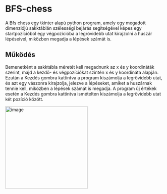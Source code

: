 # BFS-chess 
A Bfs chess egy tkinter alapú python program, amely egy megadott dimenziójú sakktáblán szélességi bejárás segítségével képes egy startpozícióból egy végpozícióba a legrövidebb utat kirajzolni a huszár lépéseivel, miközben megadja a lépések számát is.

## Működés
Bemenetként a sakktábla méretét kell megadnunk az x és y koordináták szerint, majd a kezdő- és végpozíciókat szintén x és y koordináta alapján. 
Ezután a Kezdés gombra kattintva a program kiszámolja a legrövidebb utat, és azt egy vászonra kirajzolja, jelezve a lépéseket, amiket a huszárnak tennie kell, miközben a lépések számát is megadja. 
A program új értékek esetén a Kezdés gombra kattintva ismételten kiszámolja a legrövidebb utat két pozíció között.

<img width="261" alt="image" src="https://github.com/user-attachments/assets/c654061f-d708-4cdb-a9d1-f16bc810ed7b" />
